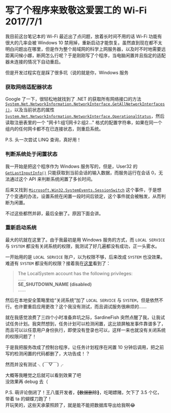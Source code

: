 <h1>
    写了个程序来致敬这爱罢工的 Wi-Fi
    <date>2017/7/1</date>
</h1>

我目前这台笔记本的 Wi-Fi 最近出了点问题，放着长时间不用的话 Wi-Fi 功能有很大的几率会被 Windows 10 禁用掉，重新启动才能恢复。虽然直到现在都不太明白问题出在哪里，但是作为整个局域网的科学上网服务器，以及时不时地需要远距离问候小娜，断网怎么行呢？于是刚刚写了个程序，当电脑闲置并且指定的适配器未连接的情况下自动重启。

但是开发过程实在是踩了很多坑（<span class="hard-to-see">说的就是你，Windows 服务</span>

### 获取网络适配器状态

Google 了一下，很轻松地就找到了 .NET 的获取所有网络接口的方法 [`System.Net.NetworkInformation.NetworkInterface.GetAllNetworkInterfaces()`](https://msdn.microsoft.com/en-us/library/system.net.networkinformation.networkinterface.getallnetworkinterfaces(v=vs.110).aspx)，以及当前状态的属性 [`System.Net.NetworkInformation.NetworkInterface.OperationalStatus`](https://msdn.microsoft.com/en-us/library/system.net.networkinformation.networkinterface.operationalstatus(v=vs.110).aspx)，然后读取注册表里的一个 "网卡1:组1|网卡2:组2…" 格式的配置字符串，如果在同一个组内的任何网卡都不在已连接状态，则重启系统。

P.S. 头一次尝试 LINQ 查询，真好用！

### 判断系统处于闲置状态

我一开始是把这个程序作为 Windows 服务写的，但是，User32 的 [`GetLastInputInfo()`](https://msdn.microsoft.com/en-us/library/windows/desktop/ms646302(v=vs.85).aspx) 只能获取到当前会话的输入数据，而服务运行在会话 0，无法通过这个 API 来判断系统闲置了多长时间。

后来又找到 [`Microsoft.Win32.SystemEvents.SessionSwitch`](https://msdn.microsoft.com/en-us/library/microsoft.win32.systemevents.sessionswitch(v=vs.110).aspx) 这个事件，于是想了个变通的办法，设置系统在闲置一段时间后锁定，这个事件就会被触发，从而判断为闲置。

不过这些都然并卵，最后全删了。原因下面会讲。

### 重新启动系统

最大的坑就在这里了。由于我最初是用 Windows 服务的方式，而 `LOCAL SERVICE` 与 `SYSTEM` 都没有关闭系统的权限，我测试了好几遍都没有成功，正一头雾水。

一开始用的是 `LOCAL SERVICE` 账户，以为权限不够，后来改成 `SYSTEM` 也没效果。难道有 `SYSTEM` 都没有的权限？接着我在[这里](https://msdn.microsoft.com/en-us/library/windows/desktop/ms684190(v=vs.85).aspx)看到了：

> The LocalSystem account has the following privileges:  
> ……  
> **SE_SHUTDOWN_NAME (disabled)**  
> ……

然后在本地安全策略里给“关闭系统”加了 `LOCAL SERVICE` 与 `SYSTEM`，但是依然不行。也许要重启应用更改？这个我没有测试，而且调试服务很麻烦的……

就在我感觉浪费了三四个小时准备弃坑之际，SardineFish 突然点醒了我，让我试试任务计划。我突然想到，任务计划可以检测闲置，这比锁屏触发事件靠谱多了，而且可以以任意用户身份执行，即使没有登录也可以，这样一来也就没有关闭系统的权限问题了！

于是我把服务改成了控制台程序，让任务计划程序在闲置 10 分钟后调用，把之前写的检测闲置的代码都删了，大功告成！？

然而并没有测试 ╮(￣▽￣)╭

大概等我睡觉之后就可以看到效果了吧  
没效果再 debug 去（

<span class="hard-to-see">P.S. 萌评论倒闭了！王八蛋开发者，<del>【数据删除】</del>，吃喝嫖赌，欠下了 3.5 个亿，带着 ta 的蝴蝶刀跑了！<br>开玩笑的，这些天承蒙照顾了，就是能不能把数据库导出给我啊😂</span>